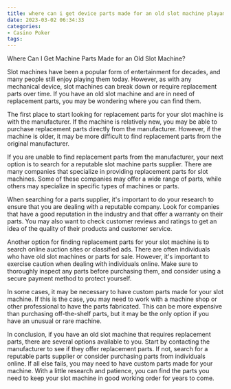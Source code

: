 ```yaml
---
title: where can i get device parts made for an old slot machine playamo
date: 2023-03-02 06:34:33
categories:
- Casino Poker
tags:
---
```

Where Can I Get Machine Parts Made for an Old Slot Machine?

Slot machines have been a popular form of entertainment for decades, and many people still enjoy playing them today. However, as with any mechanical device, slot machines can break down or require replacement parts over time. If you have an old slot machine and are in need of replacement parts, you may be wondering where you can find them.

The first place to start looking for replacement parts for your slot machine is with the manufacturer. If the machine is relatively new, you may be able to purchase replacement parts directly from the manufacturer. However, if the machine is older, it may be more difficult to find replacement parts from the original manufacturer.

If you are unable to find replacement parts from the manufacturer, your next option is to search for a reputable slot machine parts supplier. There are many companies that specialize in providing replacement parts for slot machines. Some of these companies may offer a wide range of parts, while others may specialize in specific types of machines or parts.

When searching for a parts supplier, it's important to do your research to ensure that you are dealing with a reputable company. Look for companies that have a good reputation in the industry and that offer a warranty on their parts. You may also want to check customer reviews and ratings to get an idea of the quality of their products and customer service.

Another option for finding replacement parts for your slot machine is to search online auction sites or classified ads. There are often individuals who have old slot machines or parts for sale. However, it's important to exercise caution when dealing with individuals online. Make sure to thoroughly inspect any parts before purchasing them, and consider using a secure payment method to protect yourself.

In some cases, it may be necessary to have custom parts made for your slot machine. If this is the case, you may need to work with a machine shop or other professional to have the parts fabricated. This can be more expensive than purchasing off-the-shelf parts, but it may be the only option if you have an unusual or rare machine.

In conclusion, if you have an old slot machine that requires replacement parts, there are several options available to you. Start by contacting the manufacturer to see if they offer replacement parts. If not, search for a reputable parts supplier or consider purchasing parts from individuals online. If all else fails, you may need to have custom parts made for your machine. With a little research and patience, you can find the parts you need to keep your slot machine in good working order for years to come.